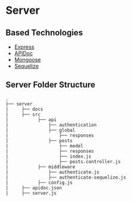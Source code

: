 # Server

## Based Technologies

- <a href="https://github.com/expressjs/express" target="_blank">Express</a>
- <a href="https://github.com/apidoc/apidoc" target="_blank">APIDoc</a>
- <a href="http://mongoosejs.com/" target="_blank">Mongoose</a>
- <a href="http://docs.sequelizejs.com/en/v3/" target="_blank">Sequelize</a>

  
  
## Server Folder Structure

    .
    ├── server    
    |     ├── docs
    |     ├── src       
    |           ├── api
	|               ├── authentication
    |               ├── global
	|               	├── responses
	|               ├── posts
	|           		├── model
	|           		├── responses
	|           		├── index.js
	|           		├── posts.controller.js
	|           ├── middleware
    |               ├── authenticate.js
    |               ├── authenticate-sequelize.js
    |           ├── config.js
    |     ├── apidoc.json  
    |     ├── server.js 